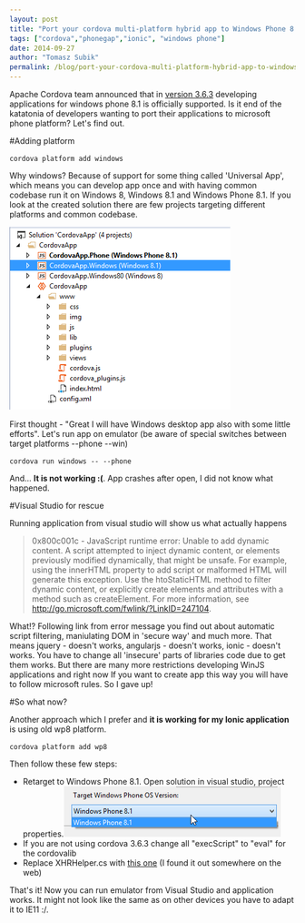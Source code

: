 ```yaml
--- 
layout: post
title: "Port your cordova multi-platform hybrid app to Windows Phone 8.1"
tags: ["cordova","phonegap","ionic", "windows phone"]
date: 2014-09-27
author: "Tomasz Subik"
permalink: /blog/port-your-cordova-multi-platform-hybrid-app-to-windows-phone-8.1/
---
```


Apache Cordova team announced that in [version 3.6.3](http://cordova.apache.org/announcements/2014/09/22/cordova-361.html) developing applications for windows phone 8.1 is officially supported. Is it end of the katatonia of developers wanting to port their applications to microsoft phone platform? Let's find out.

<!-- more -->

#Adding platform

```
cordova platform add windows
```

Why windows? Because of support for some thing called 'Universal App', which means you can develop app once and with having common codebase run it on Windows 8, Windows 8.1 and Windows Phone 8.1. If you look at the created solution there are few projects targeting different platforms and common codebase.

![Universal App structure](/images/blog/universalapp_structure.png)

First thought - "Great I will have Windows desktop app also with some little efforts". Let's run app on emulator (be aware of special switches between target platforms --phone --win)

```
cordova run windows -- --phone
```

And... **It is not working :(**. App crashes after open, I did not know what happened.

#Visual Studio for rescue

Running application from visual studio will show us what actually happens

>0x800c001c - JavaScript runtime error: Unable to add dynamic content. A script attempted to inject dynamic content, or elements previously modified dynamically, that might be unsafe. For example, using the innerHTML property to add script or malformed HTML will generate this exception. Use the htoStaticHTML method to filter dynamic content, or explicitly create elements and attributes with a method such as createElement.  For more information, see http://go.microsoft.com/fwlink/?LinkID=247104.

What!? Following link from error message you find out about automatic script filtering, maniulating DOM in 'secure way' and much more. That means jquery - doesn't works, angularjs - doesn't works, ionic - doesn't works. You have to change all 'insecure' parts of libraries code due to get them works. But there are many more restrictions developing WinJS applications and right now If you want to create app this way you will have to follow microsoft rules. So I gave up!

#So what now?

Another approach which I prefer and **it is working for my Ionic application** is using old wp8 platform.

```
cordova platform add wp8
```

Then follow these few steps:

- Retarget to Windows Phone 8.1. Open solution in visual studio, project properties.![VS retarget](/images/blog/vs_retarget.png)
- If you are not using cordova 3.6.3 change all "execScript" to "eval" for the cordovalib
- Replace XHRHelper.cs with [this one](https://gist.github.com/tsubik/17598d9e142a6876a300) (I found it out somewhere on the web)

That's it! Now you can run emulator from Visual Studio and application works. It might not look like the same as on other devices you have to adapt it to IE11 :/.



